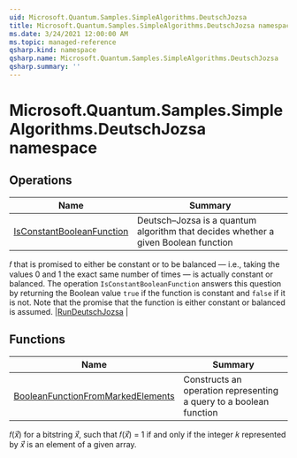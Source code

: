 ```yaml
---
uid: Microsoft.Quantum.Samples.SimpleAlgorithms.DeutschJozsa
title: Microsoft.Quantum.Samples.SimpleAlgorithms.DeutschJozsa namespace
ms.date: 3/24/2021 12:00:00 AM
ms.topic: managed-reference
qsharp.kind: namespace
qsharp.name: Microsoft.Quantum.Samples.SimpleAlgorithms.DeutschJozsa
qsharp.summary: ''
---
```


# Microsoft.Quantum.Samples.SimpleAlgorithms.DeutschJozsa namespace




<!-- summaries -->

## Operations

| Name | Summary |
|------|---------|
|[IsConstantBooleanFunction](xref:Microsoft.Quantum.Samples.SimpleAlgorithms.DeutschJozsa.IsConstantBooleanFunction) |Deutsch–Jozsa is a quantum algorithm that decides whether a given Boolean function𝑓 that is promised to either be constant or to be balanced — i.e., taking thevalues 0 and 1 the exact same number of times — is actually constant or balanced.The operation `IsConstantBooleanFunction` answers this question by returning theBoolean value `true` if the function is constant and `false` if it is not. Notethat the promise that the function is either constant or balanced is assumed.
|[RunDeutschJozsa](xref:Microsoft.Quantum.Samples.SimpleAlgorithms.DeutschJozsa.RunDeutschJozsa) |

## Functions

| Name | Summary |
|------|---------|
|[BooleanFunctionFromMarkedElements](xref:Microsoft.Quantum.Samples.SimpleAlgorithms.DeutschJozsa.BooleanFunctionFromMarkedElements) |Constructs an operation representing a query to a boolean function𝑓(𝑥⃗) for a bitstring 𝑥⃗, such that 𝑓(𝑥⃗) = 1 if and only if the integer𝑘 represented by 𝑥⃗ is an element of a given array.

<!-- /summaries -->
